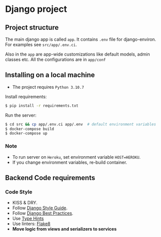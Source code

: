 # Django project

## Project structure

The main django app is called `app`. It contains `.env` file for django-environ. For examples see `src/app/.env.ci`. 

Also in the `app` are app-wide customizations like default models, admin classes etc. All the configurations are in `app/conf`

## Installing on a local machine
* The project requires `Python 3.10.7`

Install requirements:

```bash
$ pip install -r requirements.txt
```

Run the server:

```bash
$ cd src && cp app/.env.ci app/.env  # default environment variables
$ docker-compose build
$ docker-compose up
```

### Note
* To run server on `Heroku`, set environment variable `HOST=HEROKU`.
* If you change environment variables, re-build container.

## Backend Code requirements

### Code Style
* KISS & DRY.
* Follow [Django Style Guide](https://docs.djangoproject.com/en/dev/internals/contributing/writing-code/coding-style/#model-style).
* Follow [Django Best Practices](http://django-best-practices.readthedocs.io/en/latest/index.html).
* Use [Type Hints](https://www.python.org/dev/peps/pep-0484/)
* Use linters: [Flake8](https://pypi.python.org/pypi/flake8)
* **Move logic from views and serializers to services**
